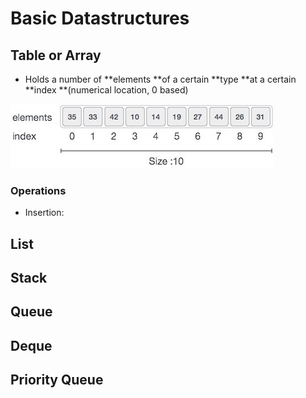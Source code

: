 # Basic Datastructures

## Table or Array

* Holds a number of **elements **of a certain **type **at a certain **index **\(numerical location, 0 based\)

![](/images/datastructures/array.png)

### Operations

* Insertion: 

## List

## Stack

## Queue

## Deque

## Priority Queue



